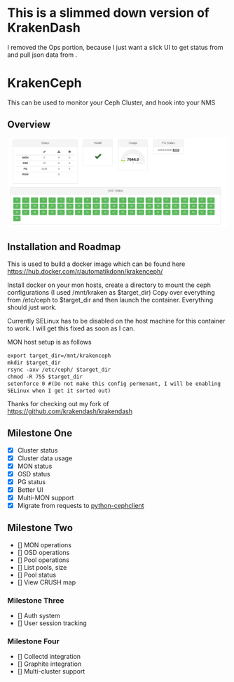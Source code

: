 # This is a slimmed down version of KrakenDash
 I removed the Ops portion, because I just want a slick UI to get status from and pull json data from .

# KrakenCeph 
This can be used to monitor your Ceph Cluster, and hook into your NMS

## Overview

![Status dashboard](https://raw.githubusercontent.com/donnydavis/krakendash/master/screenshots/status.png "Status") 



## Installation and Roadmap


This is used to build a docker image which can be found here https://hub.docker.com/r/automatikdonn/krakenceph/

Install docker on your mon hosts, create a directory to mount the ceph configurations (I used /mnt/kraken as $target_dir) 
Copy over everything from /etc/ceph to $target_dir and then launch the container.
Everything should just work. 

Currently SELinux has to be disabled on the host machine for this container to work. I will get this fixed as soon as I can. 

MON host setup is as follows
```
export target_dir=/mnt/krakenceph
mkdir $target_dir
rsync -axv /etc/ceph/ $target_dir
chmod -R 755 $target_dir
setenforce 0 #(Do not make this config permenant, I will be enabling SELinux when I get it sorted out)
```
Thanks for checking out my fork of https://github.com/krakendash/krakendash

## Milestone One
- [x] Cluster status
- [x] Cluster data usage
- [x] MON status
- [x] OSD status
- [x] PG status
- [x] Better UI
- [x] Multi-MON support
- [x] Migrate from requests to [python-cephclient](https://github.com/dmsimard/python-cephclient/)

## Milestone Two
- [] MON operations
- [] OSD operations
- [] Pool operations
- [] List pools, size
- [] Pool status
- [] View CRUSH map

### Milestone Three
- [] Auth system
- [] User session tracking

### Milestone Four
- [] Collectd integration
- [] Graphite integration
- [] Multi-cluster support
